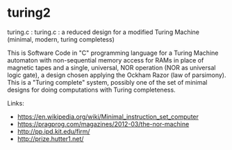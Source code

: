 # turing2
turing.c : turing.c : a reduced design for a modified Turing Machine (minimal, modern, turing completess)

This is Software Code in "C" programming language for a Turing Machine
automaton with non-sequential memory access for RAMs in place 
of magnetic tapes and a single, universal, NOR operation 
(NOR as universal logic gate), a design chosen applying the Ockham Razor 
(law of parsimony). This is a "Turing complete" system, possibly 
one of the set of minimal designs for doing computations
with Turing completeness.

Links:
* https://en.wikipedia.org/wiki/Minimal_instruction_set_computer
* https://pragprog.com/magazines/2012-03/the-nor-machine
* http://pp.ipd.kit.edu/firm/
* http://prize.hutter1.net/
